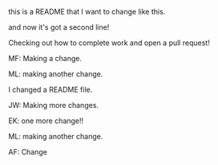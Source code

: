 this is a README that I want to change like this.

and now it's got a second line!

Checking out how to complete work and open a pull request!

MF: Making a change.

ML: making another change. 

I changed a README file.

JW: Making more changes.

EK: one more change!!

ML: making another change. 


AF: Change 
